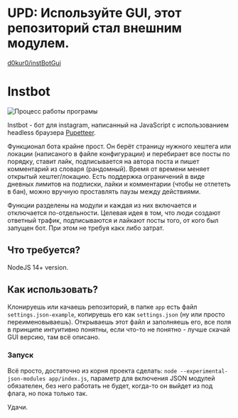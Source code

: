 # UPD: Используйте GUI, этот репозиторий стал внешним модулем.
[d0kur0/instBotGui](https://github.com/d0kur0/instBotGui)

# Instbot

![Процесс работы програмы](https://pp.userapi.com/c851216/v851216067/de22f/XDfyb98BiG4.jpg)

Instbot - бот для instagram, написанный на JavaScript c использованием headless браузера [Pupetteer](https://github.com/GoogleChrome/puppeteer).

Функционал бота крайне прост. Он берёт страницу нужного хештега или локации (написаного в файле конфигурации) и перебирает все посты по порядку, ставит лайк, подписывается на автора поста и пишет комментарий из словаря (рандомный). Время от времени меняет открытый хештег/локацию. Есть поддержка ограничений в виде дневных лимитов на подписки, лайки и комментарии (чтобы не отлететь в бан), можно вручную проставлять паузы между действиями.

Функции разделены на модули и каждая из них включается и отключается по-отдельности.
Целевая идея в том, что люди создают ответный трафик, подписываются и лайкают посты того, от кого был запущен бот. При этом не требуя какх либо затрат.

## Что требуется?
NodeJS 14+ version.

## Как использовать?

Клонируешь или качаешь репозиторий, в папке ```app``` есть файл ```settings.json-example```, копируешь его как ```settings.json``` (ну или просто переименовываешь).
Открываешь этот файл и заполняешь его, все поля в принципе интуитивно понятны, если что-то не понятно - лучше скачай GUI версию, там всё описано.

### Запуск
Всё просто, достаточно из корня проекта сделать: ```node --experimental-json-modules app/index.js```, параметр для включения JSON модулей обязателен, без него работать не будет, когда-то он выйдет из под флага, но пока только так.

Удачи.
